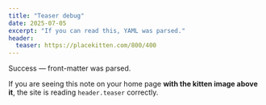 ```yaml
---
title: "Teaser debug"
date: 2025-07-05
excerpt: "If you can read this, YAML was parsed."
header:
  teaser: https://placekitten.com/800/400
---
```


Success — front-matter was parsed.

If you are seeing this note on your home page **with the kitten image above it**, the site is reading `header.teaser` correctly.
